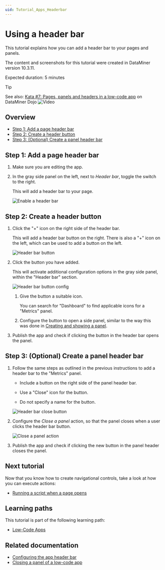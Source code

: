 ```yaml
---
uid: Tutorial_Apps_Headerbar
---
```

# Using a header bar

This tutorial explains how you can add a header bar to your pages and panels.

The content and screenshots for this tutorial were created in DataMiner version 10.3.11.

Expected duration: 5 minutes

> [!TIP]
> See also: [Kata #7: Pages, panels and headers in a low-code app](https://community.dataminer.services/courses/kata-7/) on DataMiner Dojo ![Video](~/dataminer/images/video_Duo.png)

## Overview

- [Step 1: Add a page header bar](#step-1-add-a-page-header-bar)
- [Step 2: Create a header button](#step-2-create-a-header-button)
- [Step 3: (Optional) Create a panel header bar](#step-3-optional-create-a-panel-header-bar)

## Step 1: Add a page header bar

1. Make sure you are editing the app.

1. In the gray side panel on the left, next to *Header bar*, toggle the switch to the right.

   This will add a header bar to your page.

   ![Enable a header bar](~/dataminer/images/HeaderBarOption.png)

## Step 2: Create a header button

1. Click the "+" icon on the right side of the header bar.

   This will add a header bar button on the right. There is also a "+" icon on the left, which can be used to add a button on the left.

   ![Header bar button](~/dataminer/images/HeaderbarButton.png)

1. Click the button you have added.

   This will activate additional configuration options in the gray side panel, within the "Header bar" section.

   ![Header bar button config](~/dataminer/images/HeaderBarButtonConfig.png)

   1. Give the button a suitable icon.

      You can search for "Dashboard" to find applicable icons for a "Metrics" panel.

   1. Configure the button to open a side panel, similar to the way this was done in [Creating and showing a panel](xref:Tutorial_Apps_Panel).

1. Publish the app and check if clicking the button in the header bar opens the panel.

## Step 3: (Optional) Create a panel header bar

1. Follow the same steps as outlined in the previous instructions to add a header bar to the "Metrics" panel.

   - Include a button on the right side of the panel header bar.

   - Use a "Close" icon for the button.

   - Do not specify a name for the button.

   ![Header bar close button](~/dataminer/images/HeaderBarClose.png)

1. Configure the *Close a panel* action, so that the panel closes when a user clicks the header bar button.

   ![Close a panel action](~/dataminer/images/ClosePanelAction.png)

1. Publish the app and check if clicking the new button in the panel header closes the panel.

## Next tutorial

Now that you know how to create navigational controls, take a look at how you can execute actions:

- [Running a script when a page opens](xref:Tutorial_Apps_Script_Upon_Page_Load)

## Learning paths

This tutorial is part of the following learning path:

- [Low-Code Apps](xref:Tutorial_Apps)

## Related documentation

- [Configuring the app header bar](xref:LowCodeApps_header_config)
- [Closing a panel of a low-code app](xref:LowCodeApps_event_config#closing-a-panel-of-the-app)
